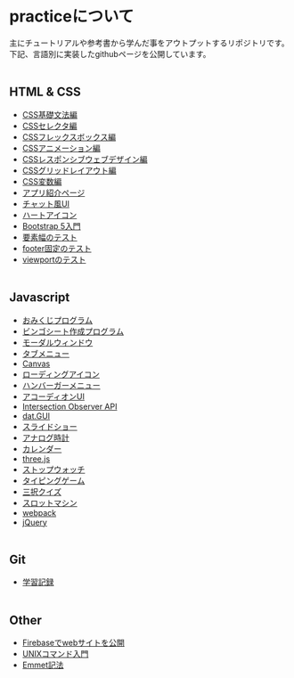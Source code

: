 # practiceについて

主にチュートリアルや参考書から学んだ事をアウトプットするリポジトリです。  
下記、言語別に実装したgithubページを公開しています。
<br><br>

## HTML & CSS
- [CSS基礎文法編](https://takashitanaka.github.io/practice/css-practice/css-basic/css-basic.html)
- [CSSセレクタ編](https://takashitanaka.github.io/practice/css-practice/css-selector/css-selector.html)
- [CSSフレックスボックス編](https://takashitanaka.github.io/practice/css-practice/css-flexbox/css-flexbox-main.html)
- [CSSアニメーション編](https://takashitanaka.github.io/practice/css-practice/css-animation/css-animation-main.html)
- [CSSレスポンシブウェブデザイン編](https://takashitanaka.github.io/practice/css-practice/css-responsive/index.html)
- [CSSグリッドレイアウト編](https://takashitanaka.github.io/practice/css-practice/css-gridLayout/index.html)
- [CSS変数編](https://takashitanaka.github.io/practice/css-practice/css-variables/index.html)
- [アプリ紹介ページ](https://takashitanaka.github.io/practice/css-practice/css-website/index.html)
- [チャット風UI](https://takashitanaka.github.io/practice/css-practice/chat-ui/chat-ui.html)
- [ハートアイコン](https://takashitanaka.github.io/practice/css-practice/heart-icon/heart-icon.html)
- [Bootstrap 5入門](https://takashitanaka.github.io/practice/css-practice/bootstrap5/index.html)
- [要素幅のテスト](https://takashitanaka.github.io/practice/css-practice/container-test/index.html)
- [footer固定のテスト](https://takashitanaka.github.io/practice/css-practice/footer-bottom/index.html)
- [viewportのテスト](https://takashitanaka.github.io/practice/html-practice/viewport/index.html)
<br><br>

## Javascript
- [おみくじプログラム](https://takashitanaka.github.io/practice/js-practice/omikuji/omikuji.html)
- [ビンゴシート作成プログラム](https://takashitanaka.github.io/practice/js-practice/bingo/bingo.html)
- [モーダルウィンドウ](https://takashitanaka.github.io/practice/js-practice/modalWindow/modalWindow.html)
- [タブメニュー](https://takashitanaka.github.io/practice/js-practice/tab/tab.html)
- [Canvas](https://takashitanaka.github.io/practice/js-practice/canvas/canvas.html)
- [ローディングアイコン](https://takashitanaka.github.io/practice/js-practice/loadingIcon/loadingIcon.html)
- [ハンバーガーメニュー](https://takashitanaka.github.io/practice/js-practice/humbergerMenu/index.html)
- [アコーディオンUI](https://takashitanaka.github.io/practice/js-practice/accordion/index.html)
- [Intersection Observer API](https://takashitanaka.github.io/practice/js-practice/intersectionObserverAPI/index.html)
- [dat.GUI](https://takashitanaka.github.io/practice/js-practice/datGUI/index.html)
- [スライドショー](https://takashitanaka.github.io/practice/js-practice/slideShow/index.html)
- [アナログ時計](https://takashitanaka.github.io/practice/js-practice/analogClock/index.html)
- [カレンダー](https://takashitanaka.github.io/practice/js-practice/calendar/index.html)
- [three.js](https://takashitanaka.github.io/practice/js-practice/threejs-practice/index.html)
- [ストップウォッチ](https://takashitanaka.github.io/practice/js-practice/stopWatch/index.html)
- [タイピングゲーム](https://takashitanaka.github.io/practice/js-practice/typing/index.html)
- [三択クイズ](https://takashitanaka.github.io/practice/js-practice/quiz/index.html)
- [スロットマシン](https://takashitanaka.github.io/practice/js-practice/slot/index.html)
- [webpack](https://takashitanaka.github.io/practice/js-practice/webpack/index.html)
- [jQuery](https://takashitanaka.github.io/practice/js-practice/jquery/index.html)
<br><br>

## Git
- [学習記録](https://takashitanaka.github.io/practice/git-practice/)
<br><br>

## Other
- [Firebaseでwebサイトを公開](https://github.com/TakashiTanaka/practice/blob/main/other/firebase/README.md)
- [UNIXコマンド入門](https://takashitanaka.github.io/practice/other/UNIX-practice/)
- [Emmet記法](https://takashitanaka.github.io/practice/other/emmet/index.html)
<br><br>